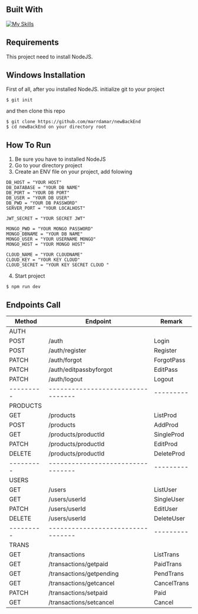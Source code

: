 ## Built With
[![My Skills](https://skillicons.dev/icons?i=js,express,nodejs,postgres)](https://skillicons.dev)

## Requirements
This project need to install NodeJS.

## Windows Installation
First of all, after you installed NodeJS. initialize git to your project
```
$ git init
```
and then clone this repo 
```
$ git clone https://github.com/marrdamar/newBackEnd
$ cd newBackEnd on your directory root
```

## How To Run
1. Be sure you have to installed NodeJS
2. Go to your directory project
3. Create an ENV file on your project, add folowing
```
DB_HOST = "YOUR HOST"
DB_DATABASE = "YOUR DB NAME"
DB_PORT = "YOUR DB PORT"
DB_USER = "YOUR DB USER"
DB_PWD = "YOUR DB PASSWORD"
SERVER_PORT = "YOUR LOCALHOST"

JWT_SECRET = "YOUR SECRET JWT"

MONGO_PWD = "YOUR MONGO PASSWORD"
MONGO_DBNAME = "YOUR DB NAME"
MONGO_USER = "YOUR USERNAME MONGO"
MONGO_HOST = "YOUR MONGO HOST"

CLOUD_NAME = "YOUR CLOUDNAME"
CLOUD_KEY = "YOUR KEY CLOUD"
CLOUD_SECRET = "YOUR KEY SECRET CLOUD "
```
4. Start project
```
$ npm run dev
```
## Endpoints Call

|   Method  |             Endpoint              |  Remark   |
| --------- | --------------------------------- | --------- |
| AUTH      |                                   |           |
| POST      | /auth                             | Login     |
| POST      | /auth/register                    | Register  |
| PATCH     | /auth/forgot                      | ForgotPass|
| PATCH     | /auth/editpassbyforgot            | EditPass  |
| PATCH     | /auth/logout                      | Logout    |
| --------- | --------------------------------- | --------- |
| PRODUCTS  |                                   |           |
| GET       | /products                         | ListProd  |
| POST      | /products                         | AddProd   |
| GET       | /products/productId               | SingleProd|
| PATCH     | /products/productId               | EditProd  |
| DELETE    | /products/productId               | DeleteProd|
| --------- | --------------------------------- | --------- |
| USERS     |                                   |           |
| GET       | /users                            | ListUser  |
| GET       | /users/userId                     | SingleUser|
| PATCH     | /users/userId                     | EditUser  |
| DELETE    | /users/userId                     | DeleteUser|
| --------- | --------------------------------- | --------- |
| TRANS     |                                   |           |
| GET       | /transactions                     | ListTrans |
| GET       | /transactions/getpaid             | PaidTrans |
| GET       | /transactions/getpending          | PendTrans |
| GET       | /transactions/getcancel           |CancelTrans|
| PATCH     | /transactions/setpaid             |   Paid    |
| GET       | /transactions/setcancel           |   Cancel  |
